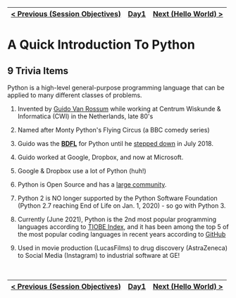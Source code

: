 | [< Previous (Session Objectives)](SessionObjectives.md) | [Day1](../README.md) | [Next (Hello World) >](HelloWorld.md) |
|---|---|---|

# A Quick Introduction To Python



## 9 Trivia Items



Python is a high-level general-purpose programming language that can be applied to many different classes of problems.

1. Invented by [Guido Van Rossum](https://en.wikipedia.org/wiki/Guido_van_Rossum) while working at Centrum Wiskunde & Informatica (CWI) in the Netherlands, late 80's

2. Named after Monty Python's Flying Circus (a BBC comedy series)

3. Guido was the [**BDFL**](https://en.wikipedia.org/wiki/Benevolent_dictator_for_life) for Python until he
[stepped down](https://www.mail-archive.com/python-committers@python.org/msg05628.html) in July 2018.

4. Guido worked at Google, Dropbox, and now at Microsoft. 

5. Google & Dropbox use a lot of Python (huh!)

6. Python is Open Source and has a [large community](https://www.python.org/).

7. Python 2 is NO longer supported by the Python Software Foundation (Python 2.7 reaching End of Life on Jan. 1, 2020) - so go with Python 3.

8. Currently (June 2021), Python is the 2nd most popular programming languages according to [TIOBE Index](https://www.tiobe.com/tiobe-index/), and it has been among the top 5 of the most popular coding languages in recent years according to [GitHub](https://octoverse.github.com/)

9. Used in movie production (LucasFilms) to drug discovery (AstraZeneca) to Social Media (Instagram) to industrial software at GE!

   ​



| [< Previous (Session Objectives)](SessionObjectives.md) | [Day1](../README.md) | [Next (Hello World) >](HelloWorld.md) |
|---|---|---|
